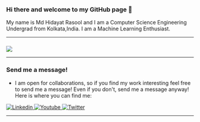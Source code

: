 

### Hi there and welcome to my GitHub page 👋

My name is Md Hidayat Rasool and I am a Computer Science Engineering Undergrad from Kolkata,India. I am a Machine Learning Enthusiast.

---
<!--

- I’m currently learning Machine Learning. 

- I have a <a href="https://www.youtube.com/channel/w">YouTube channel</a> where I, you guessed it, talk about React projects, tutorials, web design and other dev related topics. 

-->



### 

<img align="center" src="https://github-readme-stats.vercel.app/api?username=hidayat7z&count_private=true&title_color=FD9047&icon_color=FD9047&text_color=0C2233&custom_title=My+GitHub+Stats&show_icons=true" />

---

### Send me a message!

- I am open for collaborations, so if you find my work interesting feel free to send me a message! Even if you don't, send me a message anyway! Here is where you can find me:

<p>
 
   </a>
  <a href="https://www.linkedin.com/in/hidayat7/">
    <img alt="Linkedin" src="https://img.shields.io/badge/linkedin-0077B5?logo=linkedin&logoColor=white&style=for-the-badge" />
  </a>
  
  <a href="https://www.youtube.com/channel/UC6QY-xBQC6_b79u43Gurhng">
    <img alt="Youtube" src="https://img.shields.io/badge/youtube-FF0000?logo=youtube&logoColor=white&style=for-the-badge" />
  </a>
  
  <a href="https://twitter.com/hidayat7z">
    <img alt="Twitter" src="https://img.shields.io/badge/Twitter-1DA1F2?logo=twitter&logoColor=white&style=for-the-badge" />
  </a>
 <!--
  <a href="https://www.instagram.com/aleks.popovic/">
    <img alt="Instagram" src="https://img.shields.io/badge/Instagram-E4405F?logo=instagram&logoColor=white&style=for-the-badge" />
-->
 
</p>

---
